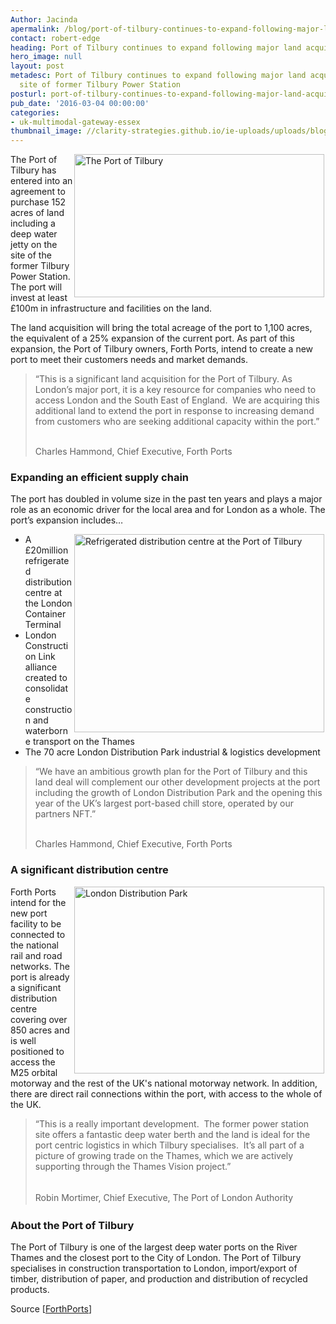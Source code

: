 ```yaml
---
Author: Jacinda
apermalink: /blog/port-of-tilbury-continues-to-expand-following-major-land-acquisition
contact: robert-edge
heading: Port of Tilbury continues to expand following major land acquisition
hero_image: null
layout: post
metadesc: Port of Tilbury continues to expand following major land acquisition of
  site of former Tilbury Power Station
posturl: port-of-tilbury-continues-to-expand-following-major-land-acquisition
pub_date: '2016-03-04 00:00:00'
categories:
- uk-multimodal-gateway-essex
thumbnail_image: //clarity-strategies.github.io/ie-uploads/uploads/blog/aerial_of_RWE_land_mini.jpg
---
```


<p><img alt='The Port of Tilbury' src='//clarity-strategies.github.io/ie-uploads/uploads/blog/aerial_of_RWE_land_700.jpg' style='width: 400px; height: 229px; margin-left: 2px; margin-right: 2px; float: right;'/>The Port of Tilbury has entered into an agreement to purchase 152 acres of land including a deep water jetty on the site of the former Tilbury Power Station. The port will invest at least £100m in infrastructure and facilities on the land.</p><p>The land acquisition will bring the total acreage of the port to 1,100 acres, the equivalent of a 25% expansion of the current port. As part of this expansion, the Port of Tilbury owners, Forth Ports, intend to create a new port to meet their customers needs and market demands.</p><blockquote><p>“This is a significant land acquisition for the Port of Tilbury. As London’s major port, it is a key resource for companies who need to access London and the South East of England.  We are acquiring this additional land to extend the port in response to increasing demand from customers who are seeking additional capacity within the port.”</p><p><br/>Charles Hammond, Chief Executive, Forth Ports</p></blockquote><h3>Expanding an efficient supply chain</h3><p>The port has doubled in volume size in the past ten years and plays a major role as an economic driver for the local area and for London as a whole. The port’s expansion includes…</p><ul><li><img alt='Refrigerated distribution centre at the Port of Tilbury' src='//clarity-strategies.github.io/ie-uploads/uploads/blog/Tilbury_PortCentric_distribution_555x440.jpg' style='line-height: 20.8px; width: 400px; height: 317px; margin-left: 2px; margin-right: 2px; float: right;'/>A £20million refrigerated distribution centre at the London Container Terminal</li><li>London Construction Link alliance created to consolidate construction and waterborne transport on the Thames</li><li>The 70 acre London Distribution Park industrial &amp; logistics development</li></ul><blockquote><p>“We have an ambitious growth plan for the Port of Tilbury and this land deal will complement our other development projects at the port including the growth of London Distribution Park and the opening this year of the UK’s largest port-based chill store, operated by our partners NFT.”</p><p><br/>Charles Hammond, Chief Executive, Forth Ports</p></blockquote><h3>A significant distribution centre</h3><p><img alt='London Distribution Park' src='//clarity-strategies.github.io/ie-uploads/uploads/blog/LondonDistPk_Tilbury_400.jpg' style='width: 400px; height: 299px; margin-left: 2px; margin-right: 2px; float: right;'/>Forth Ports intend for the new port facility to be connected to the national rail and road networks. The port is already a significant distribution centre covering over 850 acres and is well positioned to access the M25 orbital motorway and the rest of the UK's national motorway network. In addition, there are direct rail connections within the port, with access to the whole of the UK.</p><blockquote><p>“This is a really important development.  The former power station site offers a fantastic deep water berth and the land is ideal for the port centric logistics in which Tilbury specialises.  It’s all part of a picture of growing trade on the Thames, which we are actively supporting through the Thames Vision project.”<br/> </p><p><span style='line-height: 1.6;'>Robin Mortimer, Chief Executive, The Port of London Authority</span></p></blockquote><h3>About the Port of Tilbury</h3><p>The Port of Tilbury is one of the largest deep water ports on the River Thames and the closest port to the City of London. The Port of Tilbury specialises in construction transportation to London, import/export of timber, distribution of paper, and production and distribution of recycled products.</p><p>Source [<a href='https://forthports.co.uk/media/releases/3066/Expansion+plans+announced+for+Port+of+Tilbury/' target='_blank'>ForthPorts</a>]</p>